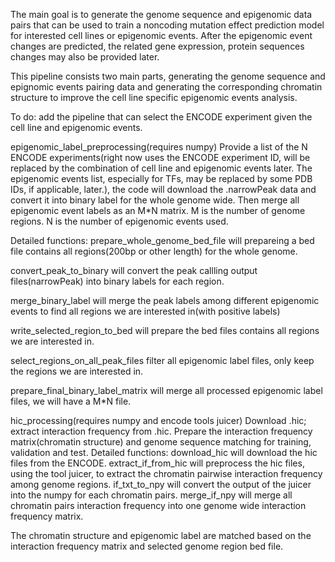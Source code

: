 The main goal is to generate the genome sequence and epigenomic data pairs that can be used to train a noncoding mutation effect prediction model for interested cell lines or epigenomic events. After the epigenomic event changes are predicted, the related gene expression, protein sequences changes may also be provided later.

This pipeline consists two main parts, generating the genome sequence and epignomic events pairing data and generating the corresponding chromatin structure to improve the cell line specific epigenomic events analysis.

To do: add the pipeline that can select the ENCODE experiment given the cell line and epigenomic events.

epigenomic_label_preprocessing(requires numpy)
Provide a list of the N ENCODE experiments(right now uses the ENCODE experiment ID, will be replaced by the combination of cell line and epigenomic events later. The epigenomic events list, especially for TFs, may be replaced by some PDB IDs, if applicable, later.), the code will download the .narrowPeak data and convert it into binary label for the whole genome wide. Then merge all epigenomic event labels as an M*N matrix. M is the number of genome regions. N is the number of epigenomic events used.

Detailed functions:
prepare_whole_genome_bed_file will prepareing a bed file contains all regions(200bp or other length) for the whole genome.

convert_peak_to_binary will convert the peak callling output files(narrowPeak) into binary labels for each region.

merge_binary_label will merge the peak labels among different epigenomic events to find all regions we are interested in(with positive labels)

write_selected_region_to_bed will prepare the bed files contains all regions we are interested in.

select_regions_on_all_peak_files filter all epigenomic label files, only keep the regions we are interested in.

prepare_final_binary_label_matrix will merge all processed epigenomic label files, we will have a M*N file.

hic_processing(requires numpy and encode tools juicer)
Download .hic; extract interaction frequency from .hic. Prepare the interaction frequency matrix(chromatin structure) and genome sequence matching for training, validation and test.
Detailed functions:
download_hic will download the hic files from the ENCODE.
extract_if_from_hic will preprocess the hic files, using the tool juicer, to extract the chromatin pairwise interaction frequency among genome regions.
if_txt_to_npy will convert the output of the juicer into the numpy for each chromatin pairs.
merge_if_npy will merge all chromatin pairs interaction frequency into one genome wide interaction frequency matrix.

The chromatin structure and epigenomic label are matched based on the interaction frequency matrix and selected genome region bed file.
